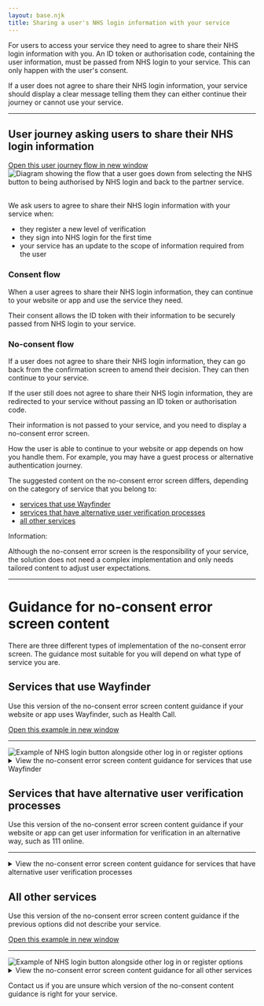 ```yaml
---
layout: base.njk
title: Sharing a user's NHS login information with your service
---
```


<p>For users to access your service they need to agree to share their NHS login information with you. An ID token or authorisation code, containing the user information, must be passed from NHS login to your service. This can only happen with the user's consent.</p>
<p>If a user does not agree to share their NHS login information, your service should display a clear message telling them they can either continue their journey or cannot use your service.</p>

---

<h2 id="journey">User journey asking users to share their NHS login information</h2>
<a href="/nhslogin/images/Guidance-userjourney-consent.png" class="design-example__pop-out" target="_blank" rel="noopener noreferrer">
    Open this user journey flow in new window
  </a>
  <div class="code-embed">
  <img class="nhsuk-image__img" src="/nhslogin/images/Guidance-userjourney-consent.png" alt="Diagram showing the flow that a user goes down from selecting the NHS button to being authorised by NHS login and back to the partner service.">
  </div>
<br>
<p>We ask users to agree to share their NHS login information with your service when:</p>
<ul>
  <li>they register a new level of verification</li>
  <li>they sign into NHS login for the first time</li>
  <li>your service has an update to the scope of information required from the user</li>
</ul>

<h3>Consent flow</h3>

<p>When a user agrees to share their NHS login information, they can continue to your website or app and use the service they need.</p>
<p>Their consent allows the ID token with their information to be securely passed from NHS login to your service.</p>

<h3>No-consent flow</h3>

<p>If a user does not agree to share their NHS login information, they can go back from the confirmation screen to amend their decision. They can then continue to your service.</p>
<p>If the user still does not agree to share their NHS login information, they are redirected to your service without passing an ID token or authorisation code.</p>
<p>Their information is not passed to your service, and you need to display a no-consent error screen.</p>
<p>How the user is able to continue to your website or app depends on how you handle them. For example, you may have a guest process or alternative authentication journey.</p>


<p>The suggested content on the no-consent error screen differs, depending on the category of service that you belong to:</p>
<ul>
  <li><a href="#wayfinder">services that use Wayfinder</a></li>
  <li><a href="#alternative">services that have alternative user verification processes</a></li>
  <li><a href="#other">all other services</a></li>
</ul>

<div class="nhsuk-inset-text">
  <span class="nhsuk-u-visually-hidden">Information: </span>
  <p>Although the no-consent error screen is the responsibility of your service, the solution does not need a complex implementation and only needs tailored content to adjust user expectations.</p>
</div>

---

<h1 id="NHS-login-buttons">Guidance for no-consent error screen content</h1>

<p>There are three different types of implementation of the no-consent error screen. The guidance most suitable for you will depend on what type of service you are.</p>

<!--
//.............................................................................................................
//..WW....WWW....WW.....AAA....AA......YYY.............FI...IN......NN...NDDDD........DEEEEEEEE...ERRRRR.......
//.WWWW..WWWWW..WWWW...AAAAA..AAAYY...YYYYYYYFFFFFFFF.FFII.IINNN...NNNN.NNDDDDDDDD...DDEEEEEEEEE.EERRRRRRRRR...
//.WWWW..WWWWW..WWWW...AAAAA..AAAYY...YYYY.YYFFFFFFFF.FFII.IINNN...NNNN.NNDDDDDDDDD..DDEEEEEEEEE.EERRRRRRRRR...
//.WWWW..WWWWW..WWWW..AAAAAAA..AAYYY.YYYYY.YYFFFFFFFF.FFII.IINNNN..NNNN.NNDDDDDDDDD..DDEEEEEEEEE.EERRRRRRRRRR..
//..WWWW.WWWWW.WWWW...AAAAAAA...AYYY.YYYY..YYFF.......FFII.IINNNN..NNNN.NNDD...DDDDD.DDEE........EERR...RRRRR..
//..WWWWWWWWWWWWWWW...AAAAAAA...AYYYYYYYY..YYFF.......FFII.IINNNNN.NNNN.NNDD....DDDD.DDEEEEEEEE..EERR....RRRR..
//..WWWWWWWWWWWWWWW..AAAAAAAAA...YYYYYYY...YYFFFFFFFF.FFII.IINNNNN.NNNN.NNDD....DDDD.DDEEEEEEEE..EERRRRRRRRRR..
//..WWWWWWWWWWWWWWW..AAAA.AAAA...YYYYYY....YYFFFFFFFF.FFII.IINNNNNNNNNN.NNDD....DDDD.DDEEEEEEEE..EERRRRRRRRR...
//...WWWWWW.WWWWWW...AAAAAAAAAA...YYYYY....YYFFFFFFFF.FFII.IINNNNNNNNNN.NNDD....DDDD.DDEEEEEEEE..EERRRRRRRRR...
//...WWWWWW.WWWWWW..AAAAAAAAAAA...YYYY.....YYFF.......FFII.IINN.NNNNNNN.NNDD....DDDD.DDEE........EERR..RRRRR...
//...WWWWWW.WWWWWW..AAAAAAAAAAA...YYYY.....YYFF.......FFII.IINN..NNNNNN.NNDD...DDDDD.DDEE........EERR....RRRR..
//....WWWWW.WWWWW...AAAAAAAAAAAA..YYYY.....YYFF.......FFII.IINN..NNNNNN.NNDDDDDDDDD..DDEEEEEEEEE.EERR....RRRR..
//....WWWW...WWWW..WAAAA....AAAA..YYYY.....YYFF.......FFII.IINN...NNNNN.NNDDDDDDDDD..DDEEEEEEEEE.EERR....RRRR..
//....WWWW...WWWW..WAAA.....AAAA..YYYY.....YYFF.......FFII.IINN...NNNNN.NNDDDDDDDD...DDEEEEEEEEE.EERR....RRRR..
//.............................................................................................................
-->

<div class="nhsuk-card nhsuk-card" id="NHSDS">
  <div class="nhsuk-card__content">
    <div class="nhsuk-grid-row">
      <div class="nhsuk-grid-column-two-thirds">
              <h2 id="wayfinder">
                Services that use Wayfinder
              </h2>
              <p class="nhsuk-card__description">Use this version of the no-consent error screen content guidance if your website or app uses Wayfinder, such as Health Call.</p>
              <a href="/nhslogin/images/Guidance-example-wayfinder.png" target="_blank" rel="noopener noreferrer">
          Open this example in new window
        </a>
              <hr>
      </div>
      <div class="nhsuk-grid-column-one-third">
          <img class="nhsuk-image__img" src="/nhslogin/images/Guidance-example-wayfinder.png" alt="Example of NHS login button alongside other log in or register options">
      </div>
      </div>
      <details class="nhsuk-details nhsuk-expander--no-outline">
        <summary class="nhsuk-details__summary">
          <span class="nhsuk-details__summary-text">
            View the no-consent error screen content guidance for services that use Wayfinder
          </span>
        </summary>
      <div class="nhsuk-details__text nhsuk-grid-row">
      <div class="nhsuk-grid-column-full width">
      <ul class="nhsuk-inside-box-text" style="max-width:none;">
        <li>This version of the no-consent error screen refers to your service as 'The service provider'. 
This should remain unchanged. Do not use the name of your service as it may not make sense to the user in their journey.</li>
        <li>To align with other services that use Wayfinder, only use the content provided and do not change it.</li>
        <li>To minimise clinical risk, make sure all anchor tags to emergency services are operational and implemented as suggested.</li>
        <li>You can use your service font, headers, footers and styling on this page, but it must follow our styling suggestions.</li>
      </ul>
      <hr>
      <h3>How to display content for the no-consent error screen</h3>
      <p>Here is an example of the Wayfinder no-consent error page. You can copy the content and code by selecting the HTML tab below this diagram.</p>
      <p>You will need to apply your own CSS to the code. You should not add any other content to this screen.</p>
      <div class="design-example">
        <a href="/nhslogin/example-no-consent-content-wayfinder" class="design-example__pop-out" target="_blank" rel="noopener noreferrer">
          Open this example in new window
        </a>
        <div class="code-embed">
        <iframe title="default" src="/nhslogin/example-no-consent-content-wayfinder" class="design-example-frame" id="iFrameResizer0" scrolling="no" style="overflow: hidden; height: 156px;"></iframe>
        </div>
      <div class="code-snippet">
                <ul class="app-tabs" role="tablist">
                    <li class="app-tabs__item app-tabs__item--current" role="presentation" data-index="ex-1">
                      <a href="javascript:void(0);" role="tab" aria-controls="default-example" data-track="tab-html" aria-selected="true">
                        HTML
                      </a>
                    </li>
                </ul>
              <div class="app-tabs__container js-tabs__container" id="default-example" role="tabpanel">
                    <div class="app-tabs__item app-tabs__item--mobile" role="presentation" data-index="ex-1">
                      <a href="" role="tab" aria-controls="default-example" data-track="tab-html" aria-selected="true">
                        HTML
                      </a>
                    </div>
                  <div class="code-snippet__preformatted" data-index="ex-1">
                    <div class="app-code-snippet__macro"></div>
                    <div class="app-code-snippet__container">
                      <a class="app-link--copy" href="javascript:void(0);" aria-live="assertive">Copy code</a>
                      <pre><code class=""><span class="hljs-tag">&lt;h1&gt;</span>You cannot continue without sharing your information <span class="hljs-tag">&lt;/h1&gt;</span>
<span class="hljs-tag">&lt;p&gt;</span>The service provider needs your NHS login information to verify your identity.<span class="hljs-tag">&lt;/p&gt;</span>
<span class="hljs-tag">&lt;p&gt;</span>If you need medical help, go to <span class="hljs-tag">&lt;a <span class="hljs-attr">href</span>=<span class="hljs-string">&quot;https://www.nhs.uk/contact-us/get-medical-help/&quot;</span>&gt;</span>111.nhs.uk<span class="hljs-tag">&lt;/a&gt;</span> or call<span class="hljs-tag">&lt;a <span class="hljs-attr">href</span>=<span class="hljs-string">&quot;tel:111</span><span class="hljs-string">&quot;</span>&gt;</span>111<span class="hljs-tag">&lt;/a&gt;</span> or your GP.<span class="hljs-tag">&lt;/p&gt;</span>
<span class="hljs-tag">&lt;p&gt;</span>Call <span class="hljs-tag">&lt;a <span class="hljs-attr">href</span>=<span class="hljs-string">&quot;tel:999</span><span class="hljs-string">&quot;</span>&gt;</span>999<span class="hljs-tag">&lt;/a&gt;</span> if it's a life-threatening emergency.<span class="hljs-tag">&lt;/p&gt;</span> 
                      </code></pre>
                    </div>
                    <a class="app-link--close" href="javascript:void(0);" aria-live="assertive">
                      Close
                    </a>
                  </div>
            </div>
        </div>
</div>

<strong>Styling suggestions</strong>
  <ul>
          <li style="max-width:none;">heading font size should be no smaller than 20px.</li>
          <li style="max-width:none;">body copy should be no smaller than 16px.</li>
          <li style="max-width:none;">hyperlink emergency contact numbers as advised.</li>
  </ul>

<strong>The functionality of the back navigation in the NHS App</strong>
 <p>Depending on where they came from, a user can return to a previous point in their journey in the NHS App by using the native back link. </p>
 <p>The two places from which the user may have entered into the journey are the:
</p>
 <ul>
          <li style="max-width:none;">message hub</li>
          <li style="max-width:none;">appointment aggregator screen </li>
  </ul>
<p>Rather than returning to the consent screen, a user will return to a point this early in the journey, because their ID token or authorisation code were not passed to your service in the no-consent flow.</p>

</div>
</div>
</div>
</div>
      
      
      
      
      
      
      
<!-- 
//..........................................................................................................................................
//......AAA.......LL......LTTTTTTTTT...EEEEEEEE....RRRRR........NN......N.......AAA....AATTTTTTTT..TI..II.......VV..VEEEEEEEE....SSSSSS.....
//.....AAAAA.....LLLL....LLTTTTTTTTTT.EEEEEEEEEE..RRRRRRRRRR..RNNNN...NNNN.....AAAAA..AAATTTTTTTTTTTIIIIIV....VVVVVVVEEEEEEEEE..ESSSSSSS....
//.....AAAAA.....LLLL....LLTTTTTTTTTT.EEEEEEEEEE..RRRRRRRRRRR.RNNNNN..NNNN.....AAAAA..AAATTTTTTTTTTTIIIIIVV...VVVV.VVEEEEEEEEE.EESSSSSSSS...
//....AAAAAAA....LLLL....LLTTTTTTTTTT.EEEEEEEEEE..RRRRRRRRRRR.RNNNNN..NNNN....AAAAAAA.AAATTTTTTTTTTTII.IIVV...VVVV.VVEEEEEEEEE.EESSSSSSSSS..
//....AAAAAAA....LLLL........TTTT.....EEE.........RRR....RRRR.RNNNNNN.NNNN....AAAAAAA.....TTTT....TTII.IIVV..VVVVV.VVEE........EESS...SSSS..
//....AAAAAAA....LLLL........TTTT.....EEEEEEEEEE..RRR....RRRR.RNNNNNN.NNNN...AAAAAAAA.....TTTT....TTII.IIVVV.VVVV..VVEEEEEEEE..EESSSS.......
//...AAAAAAAAA...LLLL........TTTT.....EEEEEEEEEE..RRRRRRRRRRR.RNNNNNNNNNNN...AAAAAAAAA....TTTT....TTII..IVVV.VVVV..VVEEEEEEEE..EESSSSSSS....
//...AAAA.AAAA...LLLL........TTTT.....EEEEEEEEEE..RRRRRRRRRR..RNNNNNNNNNNN...AAAA.AAAA....TTTT....TTII..IVVV.VVVV..VVEEEEEEEE..EESSSSSSSS...
//...AAAAAAAAAA..LLLL........TTTT.....EEEEEEEEEE..RRRRRRRRRRR.RNNN.NNNNNNN..AAAAAAAAAA....TTTT....TTII..IVVVVVVV...VVEEEEEEEE....SSSSSSSSS..
//..AAAAAAAAAAA..LLLL........TTTT.....EEE.........RRR..RRRRRR.RNNN.NNNNNNN..AAAAAAAAAAA...TTTT....TTII...VVVVVVV...VVEE.......EEES...SSSSS..
//..AAAAAAAAAAA..LLLL........TTTT.....EEE.........RRR....RRRR.RNNN..NNNNNN..AAAAAAAAAAA...TTTT....TTII...VVVVVVV...VVEE.......EEESS...SSSS..
//..AAAAAAAAAAAA.LLLLLLLLLL..TTTT.....EEEEEEEEEEE.RRR....RRRR.RNNN...NNNNN.NAAAAAAAAAAA...TTTT....TTII...VVVVVV....VVEEEEEEEEE.EESSSSSSSSS..
//.AAAAA....AAAA.LLLLLLLLLL..TTTT.....EEEEEEEEEEE.RRR....RRRR.RNNN...NNNNN.NAAA....AAAAA..TTTT....TTII....VVVVV....VVEEEEEEEEE.EESSSSSSSSS..
//.AAAA.....AAAA.LLLLLLLLLL..TTTT.....EEEEEEEEEEE.RRR....RRRRRRNNN....NNNN.NAAA.....AAAA..TTTT....TTII....VVVV.....VVEEEEEEEEE..ESSSSSSSS...
//................................................................................................................................SSSSS.....
//..........................................................................................................................................
-->


<div class="nhsuk-card nhsuk-card" id="NHS">
  <div class="nhsuk-card__content">
    <div class="nhsuk-grid-row">
        <div class="nhsuk-grid-column-full">
                <h2 id="alternative">
                  Services that have alternative user verification processes
                </h2>
                <p class="nhsuk-card__description">Use this version of the no-consent error screen content guidance if your website or app can get user information for verification in an alternative way, such as 111 online.</p>
        </div>
    </div>
    <hr>
        <details class="nhsuk-details nhsuk-expander--no-outline">
          <summary class="nhsuk-details__summary">
            <span class="nhsuk-details__summary-text">
              View the no-consent error screen content guidance for services that have alternative user verification processes
            </span>
          </summary>
          <div class="nhsuk-details__text nhsuk-grid-row">
            <div class="nhsuk-grid-column-full width">
              <h3>What is an alternative user verification process?</h3>
              <p>This is when users can log in as a guest using their own details without the need for passing an ID token.</p>
              <p>If this is possible in your service, you do not need to display the no-consent error screen.</p>
              <p>Instead, the user will move directly to the guest process.</p>
            </div>
          </div>
  </div>
</div>







<!-- 
//..................................................................
//.....OOOOOO.....TTTTTTTTT...HH......H....EEEEEEEEE...RRRRR........
//....OOOOOOOOO..OTTTTTTTTTT.HHHH...HHHH..EEEEEEEEEEE.RRRRRRRRRR....
//...OOOOOOOOOO..OTTTTTTTTTT.HHHH...HHHH..EEEEEEEEEEE.RRRRRRRRRRR...
//..OOOOOOOOOOOO.OTTTTTTTTTT.HHHH...HHHH..EEEEEEEEEEE.RRRRRRRRRRR...
//..OOOO....OOOO.....TTTT....HHHH...HHHH..EEEE........RRRR...RRRRR..
//..OOOO....OOOOO....TTTT....HHHHHHHHHHH..EEEEEEEEEE..RRRR...RRRRR..
//.OOOO......OOOO....TTTT....HHHHHHHHHHH..EEEEEEEEEE..RRRRRRRRRRR...
//.OOOO......OOOO....TTTT....HHHHHHHHHHH..EEEEEEEEEE..RRRRRRRRRRR...
//.OOOO......OOOO....TTTT....HHHHHHHHHHH..EEEEEEEEEE..RRRRRRRRRRR...
//..OOOO....OOOOO....TTTT....HHHH...HHHH..EEEE........RRRR..RRRRR...
//..OOOO....OOOO.....TTTT....HHHH...HHHH..EEEE........RRRR...RRRR...
//..OOOOOOOOOOOO.....TTTT....HHHH...HHHH..EEEEEEEEEEE.RRRR...RRRR...
//...OOOOOOOOOO......TTTT....HHHH...HHHH..EEEEEEEEEEE.RRRR...RRRR...
//....OOOOOOOOO......TTTT....HHHH...HHHH..EEEEEEEEEEE.RRRR...RRRRR..
//.....OOOOOO.......................................................
//..................................................................
-->



<div class="nhsuk-card nhsuk-card" id="other">
  <div class="nhsuk-card__content">
    <div class="nhsuk-grid-row">
      <div class="nhsuk-grid-column-two-thirds">
              <h2 id="other">
                All other services
              </h2>
              <p class="nhsuk-card__description">Use this version of the no-consent error screen content guidance if the previous options did not describe your service.</p>
              <a href="/nhslogin/images/Guidance-example-other.png" target="_blank" rel="noopener noreferrer">
          Open this example in new window
        </a>
              <hr>
      </div>
      <div class="nhsuk-grid-column-one-third">
          <img class="nhsuk-image__img" src="/nhslogin/images/Guidance-example-other.png" alt="Example of NHS login button alongside other log in or register options">
      </div>
      </div>
      <details class="nhsuk-details nhsuk-expander--no-outline">
        <summary class="nhsuk-details__summary">
          <span class="nhsuk-details__summary-text">
            View the no-consent error screen content guidance for all other services
          </span>
        </summary>
      <div class="nhsuk-details__text nhsuk-grid-row">
      <div class="nhsuk-grid-column-full width">
      <ul class="nhsuk-inside-box-text" style="max-width:none;">
        <li>In this version we recommend that you insert the name of your service in the [Service name] placeholder.</li>
        <li>The "dynamic content" placeholder text indicates variable text where you may insert your own copy.</li>
        <li>To minimise clinical risk, make sure all anchor tags to emergency services are operational and implemented as suggested.</li>
         <li>You can use your service font, headers, footers and styling on this page, but it must follow our styling suggestions.</li>
      </ul>
      <hr>
      <h3>How to display content for the no-consent error screen</h3>
      <p>Here is an example of the no-consent error page. You can copy the content and code by selecting the HTML tab below this diagram.</p>
      <p>You will need to apply your own CSS to the code.</p>
      <div class="design-example">
        <a href="/nhslogin/example-no-consent-content-other" class="design-example__pop-out" target="_blank" rel="noopener noreferrer">
          Open this example in new window
        </a>
        <div class="code-embed">
        <iframe title="default" src="/nhslogin/example-no-consent-content-other" class="design-example-frame" id="iFrameResizer1" scrolling="no" style="overflow: hidden; height: 156px;"></iframe>
        </div>
      <div class="code-snippet">
                <ul class="app-tabs" role="tablist">
                    <li class="app-tabs__item app-tabs__item--current" role="presentation" data-index="ex-1">
                      <a href="javascript:void(0);" role="tab" aria-controls="default-example" data-track="tab-html" aria-selected="true">
                        HTML
                      </a>
                    </li>
                </ul>
              <div class="app-tabs__container js-tabs__container" id="default-example" role="tabpanel">
                    <div class="app-tabs__item app-tabs__item--mobile" role="presentation" data-index="ex-1">
                      <a href="" role="tab" aria-controls="default-example" data-track="tab-html" aria-selected="true">
                        HTML
                      </a>
                    </div>
                  <div class="code-snippet__preformatted" data-index="ex-1">
                    <div class="app-code-snippet__macro"></div>
                    <div class="app-code-snippet__container">
                      <a class="app-link--copy" href="javascript:void(0);" aria-live="assertive">Copy code</a>
                      <pre><code class=""><span class="hljs-tag">&lt;h1&gt;</span>You cannot continue without sharing your information <span class="hljs-tag">&lt;/h1&gt;</span>
<span class="hljs-tag">&lt;p&gt;</span>[Service name] needs your NHS login information to verify your identity.<span class="hljs-tag">&lt;/p&gt;</span>
<span class="hljs-tag">&lt;p&gt;</span>Dynamic content.<span class="hljs-tag">&lt;/p&gt;</span>
<span class="hljs-tag">&lt;p&gt;</span>If you need medical help, go to <span class="hljs-tag">&lt;a <span class="hljs-attr">href</span>=<span class="hljs-string">&quot;https://111.nhs.uk/&quot;</span>&gt;</span>111.nhs.uk<span class="hljs-tag">&lt;/a&gt;</span> or call<span class="hljs-tag">&lt;a <span class="hljs-attr">href</span>=<span class="hljs-string">&quot;tel:111</span><span class="hljs-string">&quot;</span>&gt;</span>111<span class="hljs-tag">&lt;/a&gt;</span> or your GP.<span class="hljs-tag">&lt;/p&gt;</span>
<span class="hljs-tag">&lt;p&gt;</span>Call <span class="hljs-tag">&lt;a <span class="hljs-attr">href</span>=<span class="hljs-string">&quot;tel:999</span><span class="hljs-string">&quot;</span>&gt;</span>999<span class="hljs-tag">&lt;/a&gt;</span> if it's a life-threatening emergency.<span class="hljs-tag">&lt;/p&gt;</span> 
                      </code></pre>
                    </div>
                    <a class="app-link--close" href="javascript:void(0);" aria-live="assertive">
                      Close
                    </a>
                  </div>
            </div>
        </div>
</div>

<strong>Styling suggestions</strong>
  <ul>
          <li style="max-width:none;">heading font size should be no smaller than 20px.</li>
          <li style="max-width:none;">body copy should be no smaller than 16px.</li>
          <li style="max-width:none;">hyperlink emergency contact numbers as advised.</li>
  </ul>

<strong>Dynamic content suggestions</strong>
 <p>Only add your own content when you have information that might be of value to the user to either navigate away from the no-consent error page, or to correct any errors. For example, a contact email or number.</p>

</div>
</div>
</div>
</div>

<p>Contact us if you are unsure which version of the no-consent content guidance is right for your service.</p> 
